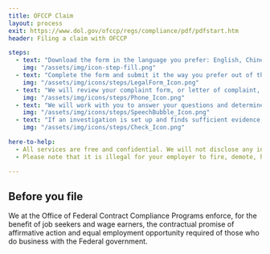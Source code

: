 ```yaml
---
title: OFCCP Claim
layout: process
exit: https://www.dol.gov/ofccp/regs/compliance/pdf/pdfstart.htm
header: Filing a claim with OFCCP

steps:
  - text: "Download the form in the language you prefer: English, Chinese Traditional (Cantonese), Chinese Simplified (Mandarin), French, Korean, Spanish, Vietnamese"
    img: "/assets/img/icon-step-fill.png"
  - text: "Complete the form and submit it the way you prefer out of these 3 options: 1) filing the complaint form electronically with the appropriate OFCCP Regional Office or 2) mailing or faxing the complaint form to the appropriate OFCCP Regional Office or 3) filing the complaint form in person with any OFCCP District or Area office."
    img: "/assets/img/icons/steps/LegalForm_Icon.png"
  - text: "We will review your complaint form, or letter of complaint, and contact you if we need more information"
    img: "/assets/img/icons/steps/Phone_Icon.png"
  - text: "We will work with you to answer your questions and determine if setting up an investigation is the best course of action"
    img: "/assets/img/icons/steps/SpeechBubble_Icon.png"
  - text: "If an investigation is set up and finds sufficient evidence, you may be entitled to monetary relief and/or other remedies"
    img: "/assets/img/icons/steps/Check_Icon.png"

here-to-help:
  - All services are free and confidential. We will not disclose any information to your employer unless you decide to file a formal complaint.
  - Please note that it is illegal for your employer to fire, demote, harass, or otherwise retaliate against you for filing a complaint with the OFCCP.

---
```


## Before you file
We at the Office of Federal Contract Compliance Programs enforce, for the benefit of job seekers and wage earners, the contractual promise of affirmative action and equal employment opportunity required of those who do business with the Federal government.
